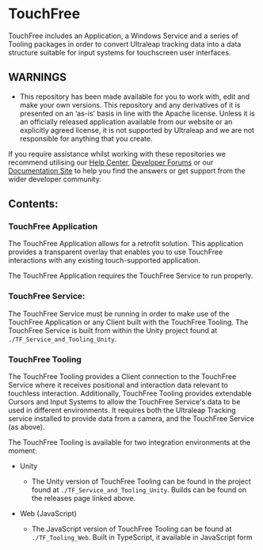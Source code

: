 # TouchFree
TouchFree includes an Application, a Windows Service and a series of Tooling packages in order to
convert Ultraleap tracking data into a data structure suitable for input systems for touchscreen
user interfaces.

## WARNINGS
- This repository has been made available for you to work with, edit and make your own versions.
This repository and any derivatives of it is presented on an ‘as-is’ basis in line with the Apache
license. Unless it is an officially released application available from our website or an explicitly
agreed license, it is not supported by Ultraleap and we are not responsible for anything that you
create.

If you require assistance whilst working with these repositories we recommend utilising our [Help Center](https://forums.leapmotion.com/), [Developer Forums](https://support.leapmotion.com/hc/en-us) or our [Documentation Site](https://docs.ultraleap.com/) to help you find the answers or get support from the wider developer community.

## Contents:

### TouchFree Application

The TouchFree Application allows for a retrofit solution. This application provides
a transparent overlay that enables you to use TouchFree interactions with any existing touch-supported application.

The TouchFree Application requires the TouchFree Service to run properly.

### TouchFree Service:

The TouchFree Service must be running in order to make use of the TouchFree Application or any Client built with the TouchFree Tooling.
The TouchFree Service is built from within the Unity project found at `./TF_Service_and_Tooling_Unity`.

### TouchFree Tooling

The TouchFree Tooling provides a Client connection to the TouchFree Service where it receives positional and interaction data relevant to touchless interaction.
Additionally, TouchFree Tooling provides extendable Cursors and Input Systems to allow the TouchFree Service's data to be used in different environments. It requires
both the Ultraleap Tracking service installed to provide data from a camera, and the TouchFree Service
(as above).

The TouchFree Tooling is available for two integration environments at the moment:

* Unity
  * The Unity version of TouchFree Tooling can be found in the project found at 
  `./TF_Service_and_Tooling_Unity`. Builds can be found on the releases page linked above.

* Web (JavaScript)
  * The JavaScript version of TouchFree Tooling can be found at
  `./TF_Tooling_Web`. Built in TypeScript, it available in JavaScript form
